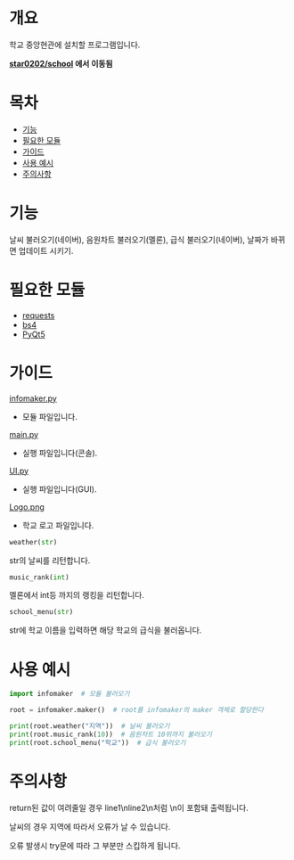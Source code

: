 # 개요
학교 중앙현관에 설치할 프로그램입니다.

**[star0202/school](https://github.com/star0202/school) 에서 이동됨**

# 목차
- [기능](https://github.com/yjdevs/infomaker#기능)
- [필요한 모듈](https://github.com/yjdevs/infomaker#필요한-모듈)
- [가이드](https://github.com/yjdevs/infomaker#가이드)
- [사용 예시](https://github.com/yjdevs/infomaker#사용-예시)
- [주의사항](https://github.com/yjdevs/infomaker#주의사항)
# 기능
날씨 불러오기(네이버), 음원차트 불러오기(멜론), 급식 불러오기(네이버), 날짜가 바뀌면 업데이트 시키기.

# 필요한 모듈
- [requests](https://github.com/psf/requests)
- [bs4](https://github.com/waylan/beautifulsoup)
- [PyQt5](https://github.com/PyQt5)

# 가이드
[infomaker.py](https://github.com/star0202/school/blob/main/infomaker.py)
- 모듈 파일입니다.

[main.py](https://github.com/star0202/school/blob/main/main.py)
- 실행 파일입니다(콘솔).

[UI.py](https://github.com/star0202/school/blob/main/UI.py)
- 실행 파일입니다(GUI).

[Logo.png](https://github.com/star0202/school/blob/main/Logo.png)
- 학교 로고 파일입니다.
```python
weather(str)
```
str의 날씨를 리턴합니다.
```python
music_rank(int)
```
멜론에서 int등 까지의 랭킹을 리턴합니다.
```python
school_menu(str)
```
str에 학교 이름을 입력하면 해당 학교의 급식을 불러옵니다.

# 사용 예시

```python
import infomaker  # 모듈 불러오기

root = infomaker.maker()  # root를 infomaker의 maker 객체로 할당한다

print(root.weather("지역"))  # 날씨 불러오기
print(root.music_rank(10))  # 음원차트 10위까지 불러오기
print(root.school_menu("학교"))  # 급식 불러오기
```

# 주의사항
return된 값이 여려줄일 경우 line1\nline2\n처럼 \n이 포함돼 출력됩니다.

날씨의 경우 지역에 따라서 오류가 날 수 있습니다.

오류 발생시 try문에 따라 그 부분만 스킵하게 됩니다.